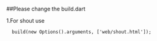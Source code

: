 ##Please change the build.dart

1.For shout use

      build(new Options().arguments, ['web/shout.html']);
  

